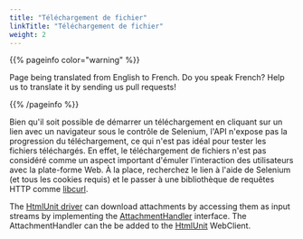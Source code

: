```yaml
---
title: "Téléchargement de fichier"
linkTitle: "Téléchargement de fichier"
weight: 2
---
```


{{% pageinfo color="warning" %}}
<p class="lead">
   <i class="fas fa-language display-4"></i> 
   Page being translated from 
   English to French. Do you speak French? Help us to translate
   it by sending us pull requests!
</p>
{{% /pageinfo %}}

Bien qu'il soit possible de démarrer un téléchargement
en cliquant sur un lien avec un navigateur 
sous le contrôle de Selenium,
l'API n'expose pas la progression du téléchargement,
ce qui n'est pas idéal pour tester les fichiers téléchargés.
En effet, le téléchargement de fichiers n'est pas 
considéré comme un aspect important
d'émuler l'interaction des utilisateurs avec la plate-forme Web.
À la place, recherchez le lien à l'aide de Selenium
(et tous les cookies requis)
et le passer à une bibliothèque de requêtes HTTP comme
[libcurl](//curl.haxx.se/libcurl/).

The [HtmlUnit driver](https://github.com/SeleniumHQ/htmlunit-driver) can download 
attachments by accessing them as input streams by implementing the 
[AttachmentHandler](https://htmlunit.sourceforge.io/apidocs/com/gargoylesoftware/htmlunit/attachment/AttachmentHandler.html) 
interface. The AttachmentHandler can the be added to the [HtmlUnit](https://htmlunit.sourceforge.io/) WebClient.
